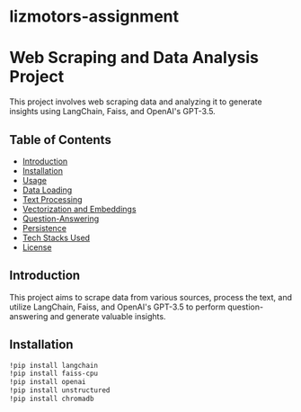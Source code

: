 # lizmotors-assignment
# Web Scraping and Data Analysis Project

This project involves web scraping data and analyzing it to generate insights using LangChain, Faiss, and OpenAI's GPT-3.5.

## Table of Contents

- [Introduction](#introduction)
- [Installation](#installation)
- [Usage](#usage)
- [Data Loading](#data-loading)
- [Text Processing](#text-processing)
- [Vectorization and Embeddings](#vectorization-and-embeddings)
- [Question-Answering](#question-answering)
- [Persistence](#persistence)
- [Tech Stacks Used](#tech-stacks-used)
- [License](#license)

## Introduction

This project aims to scrape data from various sources, process the text, and utilize LangChain, Faiss, and OpenAI's GPT-3.5 to perform question-answering and generate valuable insights.

## Installation

```bash
!pip install langchain
!pip install faiss-cpu
!pip install openai
!pip install unstructured
!pip install chromadb
